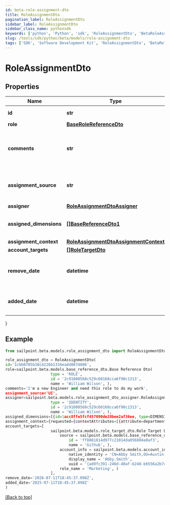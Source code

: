 ```yaml
---
id: beta-role-assignment-dto
title: RoleAssignmentDto
pagination_label: RoleAssignmentDto
sidebar_label: RoleAssignmentDto
sidebar_class_name: pythonsdk
keywords: ['python', 'Python', 'sdk', 'RoleAssignmentDto', 'BetaRoleAssignmentDto'] 
slug: /tools/sdk/python/beta/models/role-assignment-dto
tags: ['SDK', 'Software Development Kit', 'RoleAssignmentDto', 'BetaRoleAssignmentDto']
---
```


# RoleAssignmentDto


## Properties

Name | Type | Description | Notes
------------ | ------------- | ------------- | -------------
**id** | **str** | Assignment Id | [optional] 
**role** | [**BaseRoleReferenceDto**](base-role-reference-dto) |  | [optional] 
**comments** | **str** | Comments added by the user when the assignment was made | [optional] 
**assignment_source** | **str** | Source describing how this assignment was made | [optional] 
**assigner** | [**RoleAssignmentDtoAssigner**](role-assignment-dto-assigner) |  | [optional] 
**assigned_dimensions** | [**[]BaseReferenceDto1**](base-reference-dto1) | Dimensions assigned related to this role | [optional] 
**assignment_context** | [**RoleAssignmentDtoAssignmentContext**](role-assignment-dto-assignment-context) |  | [optional] 
**account_targets** | [**[]RoleTargetDto**](role-target-dto) |  | [optional] 
**remove_date** | **datetime** | Date that the assignment will be removed | [optional] 
**added_date** | **datetime** | Date that the assignment was added | [optional] 
}

## Example

```python
from sailpoint.beta.models.role_assignment_dto import RoleAssignmentDto

role_assignment_dto = RoleAssignmentDto(
id='1cbb0705b38c4226b1334eadd8874086',
role=sailpoint.beta.models.base_reference_dto.Base Reference Dto(
                    type = 'ROLE', 
                    id = '2c91808568c529c60168cca6f90c1313', 
                    name = 'William Wilson', ),
comments='I'm a new Engineer and need this role to do my work',
assignment_source='UI',
assigner=sailpoint.beta.models.role_assignment_dto_assigner.RoleAssignmentDto_assigner(
                    type = 'IDENTITY', 
                    id = '2c91808568c529c60168cca6f90c1313', 
                    name = 'William Wilson', ),
assigned_dimensions=[{id=1acc8ffe5fcf457090de28bee2af36ee, type=DIMENSION, name=Northeast region}],
assignment_context={requested={contextAttributes=[{attribute=department, value=Engineering, derived=false}]}, matched=[{id=e7697a1e96d04db1ac7b0f4544915d2c, type=DIMENSION, name=Engineer}], computedDate=Wed Feb 14 10:58:42},
account_targets=[
                    sailpoint.beta.models.role_target_dto.Role Target Dto(
                        source = sailpoint.beta.models.base_reference_dto.Base Reference Dto(
                            id = 'ff8081814d977c21014da056804a0af3', 
                            name = 'Github', ), 
                        account_info = sailpoint.beta.models.account_info_dto.Account Info Dto(
                            native_identity = 'CN=Abby Smith,OU=Austin,OU=Americas,OU=Demo,DC=seri,DC=acme,DC=com', 
                            display_name = 'Abby.Smith', 
                            uuid = '{ad9fc391-246d-40af-b248-b6556a2b7c01}', ), 
                        role_name = 'Marketing', )
                    ],
remove_date='2026-07-11T18:45:37.098Z',
added_date='2025-07-11T18:45:37.098Z'
)

```
[[Back to top]](#) 


